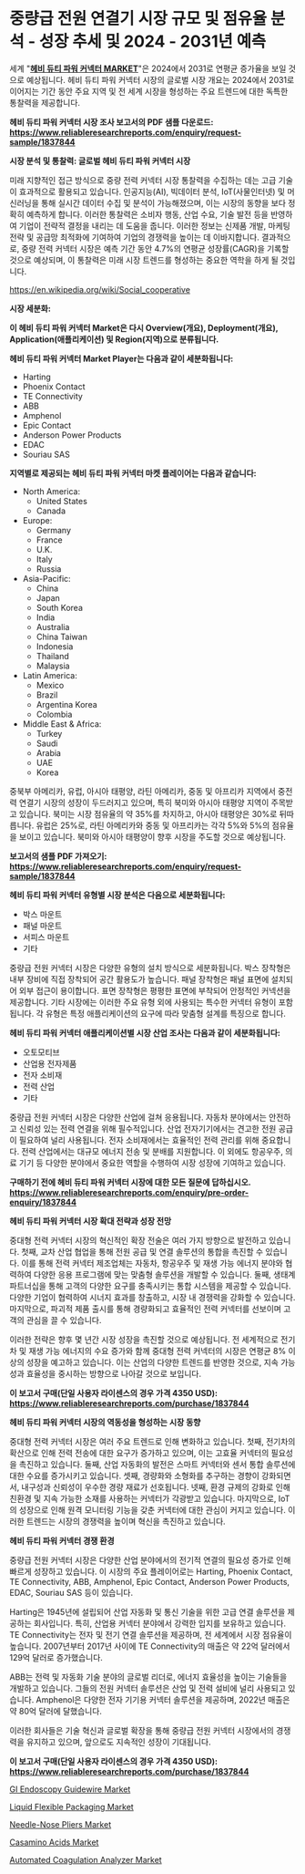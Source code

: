 <p><h1>중량급 전원 연결기 시장 규모 및 점유율 분석 - 성장 추세 및 2024 - 2031년 예측</h1></p><p>세계 "<strong><a href="https://www.reliableresearchreports.com/heavy-duty-power-connectors-r1837844?utm_campaign=105&utm_medium=8&utm_source=Github&utm_content=ia&utm_term=28102024&utm_id=heavy-duty-power-connectors">헤비 듀티 파워 커넥터 MARKET</a></strong>"은 2024에서 2031로 연평균 증가율을 보일 것으로 예상됩니다. 헤비 듀티 파워 커넥터 시장의 글로벌 시장 개요는 2024에서 2031로 이어지는 기간 동안 주요 지역 및 전 세계 시장을 형성하는 주요 트렌드에 대한 독특한 통찰력을 제공합니다.</p>
<p><strong>헤비 듀티 파워 커넥터 시장 조사 보고서의 PDF 샘플 다운로드: <a href="https://www.reliableresearchreports.com/enquiry/request-sample/1837844?utm_campaign=105&utm_medium=8&utm_source=Github&utm_content=ia&utm_term=28102024&utm_id=heavy-duty-power-connectors">https://www.reliableresearchreports.com/enquiry/request-sample/1837844</a></strong></p>
<p><strong>시장 분석 및 통찰력: 글로벌 헤비 듀티 파워 커넥터 시장</strong></p>
<p><p>미래 지향적인 접근 방식으로 중량 전력 커넥터 시장 통찰력을 수집하는 데는 고급 기술이 효과적으로 활용되고 있습니다. 인공지능(AI), 빅데이터 분석, IoT(사물인터넷) 및 머신러닝을 통해 실시간 데이터 수집 및 분석이 가능해졌으며, 이는 시장의 동향을 보다 정확히 예측하게 합니다. 이러한 통찰력은 소비자 행동, 산업 수요, 기술 발전 등을 반영하여 기업이 전략적 결정을 내리는 데 도움을 줍니다. 이러한 정보는 신제품 개발, 마케팅 전략 및 공급망 최적화에 기여하여 기업의 경쟁력을 높이는 데 이바지합니다. 결과적으로, 중량 전력 커넥터 시장은 예측 기간 동안 4.7%의 연평균 성장률(CAGR)을 기록할 것으로 예상되며, 이 통찰력은 미래 시장 트렌드를 형성하는 중요한 역학을 하게 될 것입니다.</p></p>
<p><a href="%7CAUTHORITHY_DOMAIN_URL%7C?utm_campaign=105&utm_medium=8&utm_source=Github&utm_content=ia&utm_term=28102024&utm_id=heavy-duty-power-connectors">https://en.wikipedia.org/wiki/Social_cooperative</a></p>
<p><strong>시장 세분화:</strong></p>
<p><strong>이 헤비 듀티 파워 커넥터 Market은 다시 Overview(개요), Deployment(개요), Application(애플리케이션) 및 Region(지역)으로 분류됩니다.</strong></p>
<p><strong>헤비 듀티 파워 커넥터 Market Player는 다음과 같이 세분화됩니다:</strong></p>
<p><ul><li>Harting</li><li>Phoenix Contact</li><li>TE Connectivity</li><li>ABB</li><li>Amphenol</li><li>Epic Contact</li><li>Anderson Power Products</li><li>EDAC</li><li>Souriau SAS</li></ul></p>
<p><strong>지역별로 제공되는 헤비 듀티 파워 커넥터 마켓 플레이어는 다음과 같습니다:</strong></p>
<p><ul>
    <li>
        North America:
        <ul>
            <li>United States</li>
            <li>Canada</li>
        </ul>
    </li>
    <li>
        Europe:
        <ul>
            <li>Germany</li>
            <li>France</li>
            <li>U.K.</li>
            <li>Italy</li>
            <li>Russia</li>
        </ul>
    </li>
    <li>
        Asia-Pacific:
        <ul>
            <li>China</li>
            <li>Japan</li>
            <li>South Korea</li>
            <li>India</li>
            <li>Australia</li>
            <li>China Taiwan</li>
            <li>Indonesia</li>
            <li>Thailand</li>
            <li>Malaysia</li>
        </ul>
    </li>
    <li>
        Latin America:
        <ul>
            <li>Mexico</li>
            <li>Brazil</li>
            <li>Argentina Korea</li>
            <li>Colombia</li>
        </ul>
    </li>
    <li>
        Middle East & Africa:
        <ul>
            <li>Turkey</li>
            <li>Saudi</li>
            <li>Arabia</li>
            <li>UAE</li>
            <li>Korea</li>
        </ul>
    </li>
    </ul></p>
<p><p>중북부 아메리카, 유럽, 아시아 태평양, 라틴 아메리카, 중동 및 아프리카 지역에서 중전력 연결기 시장의 성장이 두드러지고 있으며, 특히 북미와 아시아 태평양 지역이 주목받고 있습니다. 북미는 시장 점유율의 약 35%를 차지하고, 아시아 태평양은 30%로 뒤따릅니다. 유럽은 25%로, 라틴 아메리카와 중동 및 아프리카는 각각 5%와 5%의 점유율을 보이고 있습니다. 북미와 아시아 태평양이 향후 시장을 주도할 것으로 예상됩니다.</p></p>
<p><strong>보고서의 샘플 PDF 가져오기: <a href="https://www.reliableresearchreports.com/enquiry/request-sample/1837844?utm_campaign=105&utm_medium=8&utm_source=Github&utm_content=ia&utm_term=28102024&utm_id=heavy-duty-power-connectors">https://www.reliableresearchreports.com/enquiry/request-sample/1837844</a></strong></p>
<p><strong>헤비 듀티 파워 커넥터 유형별 시장 분석은 다음으로 세분화됩니다:</strong></p>
<p><ul><li>박스 마운트</li><li>패널 마운트</li><li>서피스 마운트</li><li>기타</li></ul></p>
<p><p>중량급 전원 커넥터 시장은 다양한 유형의 설치 방식으로 세분화됩니다. 박스 장착형은 내부 장비에 직접 장착되어 공간 활용도가 높습니다. 패널 장착형은 패널 표면에 설치되어 외부 접근이 용이합니다. 표면 장착형은 평평한 표면에 부착되어 안정적인 커넥션을 제공합니다. 기타 시장에는 이러한 주요 유형 외에 사용되는 특수한 커넥터 유형이 포함됩니다. 각 유형은 특정 애플리케이션의 요구에 따라 맞춤형 설계를 특징으로 합니다.</p></p>
<p><strong>헤비 듀티 파워 커넥터 애플리케이션별 시장 산업 조사는 다음과 같이 세분화됩니다:</strong></p>
<p><ul><li>오토모티브</li><li>산업용 전자제품</li><li>전자 소비재</li><li>전력 산업</li><li>기타</li></ul></p>
<p><p>중량급 전원 커넥터 시장은 다양한 산업에 걸쳐 응용됩니다. 자동차 분야에서는 안전하고 신뢰성 있는 전력 연결을 위해 필수적입니다. 산업 전자기기에서는 견고한 전원 공급이 필요하여 널리 사용됩니다. 전자 소비재에서는 효율적인 전력 관리를 위해 중요합니다. 전력 산업에서는 대규모 에너지 전송 및 분배를 지원합니다. 이 외에도 항공우주, 의료 기기 등 다양한 분야에서 중요한 역할을 수행하여 시장 성장에 기여하고 있습니다.</p></p>
<p><strong>구매하기 전에 헤비 듀티 파워 커넥터 시장에 대한 모든 질문에 답하십시오. <a href="https://www.reliableresearchreports.com/enquiry/pre-order-enquiry/1837844?utm_campaign=105&utm_medium=8&utm_source=Github&utm_content=ia&utm_term=28102024&utm_id=heavy-duty-power-connectors">https://www.reliableresearchreports.com/enquiry/pre-order-enquiry/1837844</a></strong></p>
<p><strong>헤비 듀티 파워 커넥터 시장 확대 전략과 성장 전망</strong></p>
<p><p>중대형 전력 커넥터 시장의 혁신적인 확장 전술은 여러 가지 방향으로 발전하고 있습니다. 첫째, 교차 산업 협업을 통해 전원 공급 및 연결 솔루션의 통합을 촉진할 수 있습니다. 이를 통해 전력 커넥터 제조업체는 자동차, 항공우주 및 재생 가능 에너지 분야와 협력하여 다양한 응용 프로그램에 맞는 맞춤형 솔루션을 개발할 수 있습니다. 둘째, 생태계 파트너십을 통해 고객의 다양한 요구를 충족시키는 통합 시스템을 제공할 수 있습니다. 다양한 기업이 협력하여 시너지 효과를 창출하고, 시장 내 경쟁력을 강화할 수 있습니다. 마지막으로, 파괴적 제품 출시를 통해 경량화되고 효율적인 전력 커넥터를 선보이며 고객의 관심을 끌 수 있습니다.</p><p>이러한 전략은 향후 몇 년간 시장 성장을 촉진할 것으로 예상됩니다. 전 세계적으로 전기차 및 재생 가능 에너지의 수요 증가와 함께 중대형 전력 커넥터의 시장은 연평균 8% 이상의 성장을 예고하고 있습니다. 이는 산업의 다양한 트렌드를 반영한 것으로, 지속 가능성과 효율성을 중시하는 방향으로 나아갈 것으로 보입니다.</p></p>
<p><strong>이 보고서 구매(단일 사용자 라이센스의 경우 가격 4350 USD): <a href="https://www.reliableresearchreports.com/purchase/1837844?utm_campaign=105&utm_medium=8&utm_source=Github&utm_content=ia&utm_term=28102024&utm_id=heavy-duty-power-connectors">https://www.reliableresearchreports.com/purchase/1837844</a></strong></p>
<p><strong>헤비 듀티 파워 커넥터 시장의 역동성을 형성하는 시장 동향</strong></p>
<p><p>중대형 전력 커넥터 시장은 여러 주요 트렌드로 인해 변화하고 있습니다. 첫째, 전기차의 확산으로 인해 전력 전송에 대한 요구가 증가하고 있으며, 이는 고효율 커넥터의 필요성을 촉진하고 있습니다. 둘째, 산업 자동화의 발전은 스마트 커넥터와 센서 통합 솔루션에 대한 수요를 증가시키고 있습니다. 셋째, 경량화와 소형화를 추구하는 경향이 강화되면서, 내구성과 신뢰성이 우수한 경량 재료가 선호됩니다. 넷째, 환경 규제의 강화로 인해 친환경 및 지속 가능한 소재를 사용하는 커넥터가 각광받고 있습니다. 마지막으로, IoT의 성장으로 인해 원격 모니터링 기능을 갖춘 커넥터에 대한 관심이 커지고 있습니다. 이러한 트렌드는 시장의 경쟁력을 높이며 혁신을 촉진하고 있습니다.</p></p>
<p><strong>헤비 듀티 파워 커넥터 경쟁 환경</strong></p>
<p><p>중량급 전원 커넥터 시장은 다양한 산업 분야에서의 전기적 연결의 필요성 증가로 인해 빠르게 성장하고 있습니다. 이 시장의 주요 플레이어로는 Harting, Phoenix Contact, TE Connectivity, ABB, Amphenol, Epic Contact, Anderson Power Products, EDAC, Souriau SAS 등이 있습니다.</p><p>Harting은 1945년에 설립되어 산업 자동화 및 통신 기술을 위한 고급 연결 솔루션을 제공하는 회사입니다. 특히, 산업용 커넥터 분야에서 강력한 입지를 보유하고 있습니다. TE Connectivity는 전자 및 전기 연결 솔루션을 제공하며, 전 세계에서 시장 점유율이 높습니다. 2007년부터 2017년 사이에 TE Connectivity의 매출은 약 22억 달러에서 129억 달러로 증가했습니다.</p><p>ABB는 전력 및 자동화 기술 분야의 글로벌 리더로, 에너지 효율성을 높이는 기술들을 개발하고 있습니다. 그들의 전원 커넥터 솔루션은 산업 및 전력 설비에 널리 사용되고 있습니다. Amphenol은 다양한 전자 기기용 커넥터 솔루션을 제공하며, 2022년 매출은 약 80억 달러에 달했습니다.</p><p>이러한 회사들은 기술 혁신과 글로벌 확장을 통해 중량급 전원 커넥터 시장에서의 경쟁력을 유지하고 있으며, 앞으로도 지속적인 성장이 기대됩니다.</p></p>
<p><strong>이 보고서 구매(단일 사용자 라이센스의 경우 가격 4350 USD): <a href="https://www.reliableresearchreports.com/purchase/1837844?utm_campaign=105&utm_medium=8&utm_source=Github&utm_content=ia&utm_term=28102024&utm_id=heavy-duty-power-connectors">https://www.reliableresearchreports.com/purchase/1837844</a></strong></p>
<p><p><a href="https://github.com/LacThu1/Market-Research-Report-List-1/blob/main/gi-endoscopy-guidewire-market.md?utm_campaign=105&utm_medium=8&utm_source=Github&utm_content=ia&utm_term=28102024&utm_id=heavy-duty-power-connectors">GI Endoscopy Guidewire Market</a></p><p><a href="https://www.linkedin.com/pulse/comprehensive-liquid-flexible-packaging-market-report-regional-2lyge?utm_campaign=105&utm_medium=8&utm_source=Github&utm_content=ia&utm_term=28102024&utm_id=heavy-duty-power-connectors">Liquid Flexible Packaging Market</a></p><p><a href="https://issuu.com/reportprime-2/docs/needle-nose-pliers-market-size-2030_9e0d7bd7884c67?utm_campaign=105&utm_medium=8&utm_source=Github&utm_content=ia&utm_term=28102024&utm_id=heavy-duty-power-connectors">Needle-Nose Pliers Market</a></p><p><a href="https://www.linkedin.com/pulse/global-casamino-acids-market-trends-analysis-future-growth-eil7e?utm_campaign=105&utm_medium=8&utm_source=Github&utm_content=ia&utm_term=28102024&utm_id=heavy-duty-power-connectors">Casamino Acids Market</a></p><p><a href="https://github.com/ChristianClark406/Market-Research-Report-List-1/blob/main/automated-coagulation-analyzer-market.md?utm_campaign=105&utm_medium=8&utm_source=Github&utm_content=ia&utm_term=28102024&utm_id=heavy-duty-power-connectors">Automated Coagulation Analyzer Market</a></p></p>